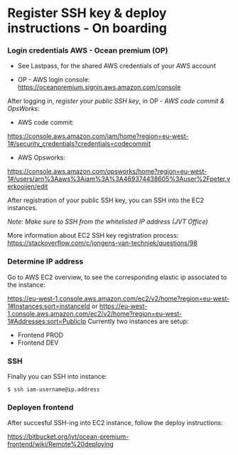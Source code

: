 # Register SSH key & deploy instructions - On boarding

### Login credentials AWS - Ocean premium (OP)

 - See Lastpass, for the shared AWS credentials of your AWS account

 - OP - AWS login console: https://oceanpremium.signin.aws.amazon.com/console

After logging in, _register your public SSH key_, in OP - _AWS code commit & OpsWorks_:

- AWS code commit:

https://console.aws.amazon.com/iam/home?region=eu-west-1#/security_credentials?credentials=codecommit

- AWS Opsworks:

https://console.aws.amazon.com/opsworks/home?region=eu-west-1#/users/arn%3Aaws%3Aiam%3A%3A469374438605%3Auser%2Fpeter.verkooijen/edit

After registration of your public SSH key, you can SSH into the EC2 instances.

_Note: Make sure to SSH from the whitelisted IP address (JVT Office)_

More information about EC2 SSH key registration process: 
https://stackoverflow.com/c/jongens-van-techniek/questions/98

### Determine IP address

Go to AWS EC2 overview, to see the corresponding elastic ip associated to the instance:

https://eu-west-1.console.aws.amazon.com/ec2/v2/home?region=eu-west-1#Instances:sort=instanceId or https://eu-west-1.console.aws.amazon.com/ec2/v2/home?region=eu-west-1#Addresses:sort=PublicIp
Currently two instances are setup:

- Frontend PROD
- Frontend DEV

### SSH 

Finally you can SSH into instance:

```shell
$ ssh iam-username@ip.address
```

### Deployen frontend

After succesful SSH-ing into EC2 instance, follow the deploy instructions:

https://bitbucket.org/jvt/ocean-premium-frontend/wiki/Remote%20deploying